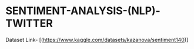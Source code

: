 # SENTIMENT-ANALYSIS-(NLP)-TWITTER
Dataset Link- [(https://www.kaggle.com/datasets/kazanova/sentiment140)]
